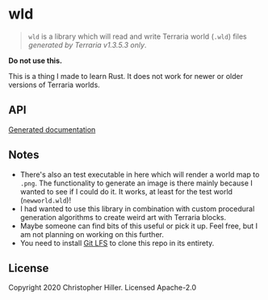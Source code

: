 # wld

> `wld` is a library which will read and write Terraria world (`.wld`) files _generated by Terraria v1.3.5.3 only_.

**Do not use this.**

This is a thing I made to learn Rust.  It does not work for newer or older versions of Terraria worlds.

## API

[Generated documentation](https://boneskull.github.io/wld)

## Notes

- There's also an test executable in here which will render a world map to `.png`.  The functionality to generate an image is there mainly because I wanted to see if I could do it.  It works, at least for the test world (`newworld.wld`)!
- I had wanted to use this library in combination with custom procedural generation algorithms to create weird art with Terraria blocks.
- Maybe someone can find bits of this useful or pick it up.  Feel free, but I am not planning on working on this further.
- You need to install [Git LFS](https://git-lfs.github.com) to clone this repo in its entirety.

## License

Copyright 2020 Christopher Hiller.  Licensed Apache-2.0

